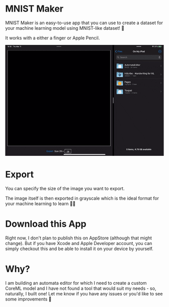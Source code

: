 # MNIST Maker

MNIST Maker is an easy-to-use app that you can use to create a dataset for your machine learning model using MNIST-like dataset! 🤖

It works with a either a finger or Apple Pencil.

![Preview](preview.gif)

# Export

You can specify the size of the image you want to export.

The image itself is then exported in grayscale which is the ideal format for your machine learning to learn 👩‍🎓

# Download this App

Right now, I don't plan to publish this on AppStore (although that might change). But if you have Xcode and Apple Developer account, you can simply checkout this and be able to install it on your device by yourself.

# Why?

I am building an automata editor for which I need to create a custom CoreML model and I have not found a tool that would suit my needs - so, naturally, I built one! Let me know if you have any issues or you'd like to see some improvements 🤗